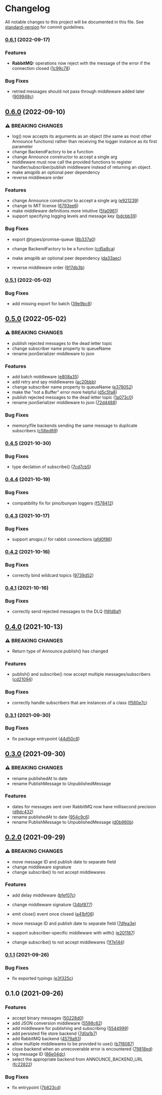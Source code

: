 # Changelog

All notable changes to this project will be documented in this file. See [standard-version](https://github.com/conventional-changelog/standard-version) for commit guidelines.

### [0.6.1](https://github.com/emigrad/announce/compare/v0.6.0...v0.6.1) (2022-09-17)


### Features

* **RabbitMQ:** operations now reject with the message of the error if the connection closed ([1c99c78](https://github.com/emigrad/announce/commit/1c99c78318727235f0b5fb51cad37a7047b65b16))


### Bug Fixes

* retried messages should not pass through middleware added later ([909948c](https://github.com/emigrad/announce/commit/909948c85d37dd8d8d3cf3ae253b6d4b50411998))

## [0.6.0](https://github.com/emigrad/announce/compare/v0.5.1...v0.6.0) (2022-09-10)


### ⚠ BREAKING CHANGES

* log() now accepts its arguments as
an object (the same as most other Announce functions)
rather than receiving the logger instance
as its first parameter
* change BackendFactory to be a function
* change Announce constructor to accept a single arg
* middleware must now call the provided
functions
to register handler/subscriber/publish middleware
instead of returning an object.
* make amqplib an optional peer dependency
* reverse middleware order

### Features

* change Announce constructor to accept a single arg ([e921239](https://github.com/emigrad/announce/commit/e921239d16a81ef62d02da91f279b8ec42bc987e))
* change to MIT license ([6793ee6](https://github.com/emigrad/announce/commit/6793ee6b302e80580643e834fb6492db81f9f88b))
* make middleware definitions more intuitive ([5fa0961](https://github.com/emigrad/announce/commit/5fa0961a154337c8a9ff1532518b71f18b9e8057))
* support specifying logging levels and message key ([bdcbb39](https://github.com/emigrad/announce/commit/bdcbb39a1ca9bd1aee6e6ab426fe36bd1304dcf3))


### Bug Fixes

* export @types/promise-queue ([8b337a0](https://github.com/emigrad/announce/commit/8b337a0cb0c34a4e652134a1dc17509e59117254))


* change BackendFactory to be a function ([cd5a8ca](https://github.com/emigrad/announce/commit/cd5a8ca8eed38b2c6200c3a379b099817e188710))
* make amqplib an optional peer dependency ([da33aec](https://github.com/emigrad/announce/commit/da33aec52f5cc3d8cc502dd5fec0c6f12b776de1))
* reverse middleware order ([917db3b](https://github.com/emigrad/announce/commit/917db3b5e9178467458a3bd907720d0a60357069))

### [0.5.1](https://gitlab.com/emigrad/announce/compare/v0.5.0...v0.5.1) (2022-05-02)


### Bug Fixes

* add missing export for batch ([39e9bc8](https://gitlab.com/emigrad/announce/commit/39e9bc86ff09c26b77274f96e5d43934a821d679))

## [0.5.0](https://gitlab.com/emigrad/announce/compare/v0.4.5...v0.5.0) (2022-05-02)


### ⚠ BREAKING CHANGES

* publish rejected messages to the dead letter topic
* change subscriber name property to queueName
* rename jsonSerializer middleware to json

### Features

* add batch middleware ([e808a35](https://gitlab.com/emigrad/announce/commit/e808a35e2ea799b7deabcc2bd74abefcdeaa5ebd))
* add retry and spy middlewares ([ac20bbb](https://gitlab.com/emigrad/announce/commit/ac20bbb852042b926d23cb6bd3434df82435936e))
* change subscriber name property to queueName ([e378052](https://gitlab.com/emigrad/announce/commit/e3780528ffdb6938f4b0922c11f48bb398447c62))
* make the "not a Buffer" error more helpful ([d5c5fa8](https://gitlab.com/emigrad/announce/commit/d5c5fa80bc2c0e3fa0e6f82804b9a23eb71b6f6b))
* publish rejected messages to the dead letter topic ([1a073c0](https://gitlab.com/emigrad/announce/commit/1a073c0a7ba5562bc85c89816c433a60d36bd356))
* rename jsonSerializer middleware to json ([72d4488](https://gitlab.com/emigrad/announce/commit/72d448828e3ff536746c34bf6eee84e0e7117529))


### Bug Fixes

* memory/file backends sending the same message to duplicate subscribers ([c58ed89](https://gitlab.com/emigrad/announce/commit/c58ed894ca9665870042a65fd69b1f790e4755e9))

### [0.4.5](https://gitlab.com/emigrad/announce/compare/v0.4.4...v0.4.5) (2021-10-30)


### Bug Fixes

* type declation of subscribe() ([7cd7cb5](https://gitlab.com/emigrad/announce/commit/7cd7cb59aeb25041ca4d9c6572976a70e6f4590e))

### [0.4.4](https://gitlab.com/emigrad/announce/compare/v0.4.3...v0.4.4) (2021-10-19)


### Bug Fixes

* compatibility fix for pino/bunyan loggers ([f578412](https://gitlab.com/emigrad/announce/commit/f57841236ab93010eddf80908625bfe5cc7a7627))

### [0.4.3](https://gitlab.com/emigrad/announce/compare/v0.4.2...v0.4.3) (2021-10-17)


### Bug Fixes

* support amqps:// for rabbit connections ([afd0f86](https://gitlab.com/emigrad/announce/commit/afd0f865048c267e5b9cb1441a6514e5ed6d8e50))

### [0.4.2](https://gitlab.com/emigrad/announce/compare/v0.4.1...v0.4.2) (2021-10-16)


### Bug Fixes

* correctly bind wildcard topics ([9739d52](https://gitlab.com/emigrad/announce/commit/9739d5214f78852410e474a251578270a7a010ca))

### [0.4.1](https://gitlab.com/emigrad/announce/compare/v0.4.0...v0.4.1) (2021-10-16)


### Bug Fixes

* correctly send rejected messages to the DLQ ([f4fd8af](https://gitlab.com/emigrad/announce/commit/f4fd8af19b2209129740b85bd008fe02ea16217d))

## [0.4.0](https://gitlab.com/emigrad/announce/compare/v0.3.1...v0.4.0) (2021-10-13)


### ⚠ BREAKING CHANGES

* Return type of Announce.publish() has changed

### Features

* publish() and subscribe() now accept multiple messages/subscribers ([cd21094](https://gitlab.com/emigrad/announce/commit/cd21094294d697bdffa61521df6719b0881089d5))


### Bug Fixes

* correctly handle subscribers that are instances of a class ([f560e7c](https://gitlab.com/emigrad/announce/commit/f560e7c1caf8c17b6ea5a38e91c1321b4b471973))

### [0.3.1](https://gitlab.com/emigrad/announce/compare/v0.3.0...v0.3.1) (2021-09-30)


### Bug Fixes

* fix package entrypoint ([44d50c8](https://gitlab.com/emigrad/announce/commit/44d50c8921ef7cc1282a635318d63a37c8edcd5c))

## [0.3.0](https://gitlab.com/emigrad/announce/compare/v0.2.0...v0.3.0) (2021-09-30)


### ⚠ BREAKING CHANGES

* rename publishedAt to date
* rename PublishMessage to UnpublishedMessage

### Features

* dates for messages sent over RabbitMQ now have millisecond precision ([d9dc432](https://gitlab.com/emigrad/announce/commit/d9dc43206657544f30e6957816d313c69932199d))
* rename publishedAt to date ([954c9c6](https://gitlab.com/emigrad/announce/commit/954c9c6899d0b3767d882deaf0ddf07677fe60f4))
* rename PublishMessage to UnpublishedMessage ([d0b960b](https://gitlab.com/emigrad/announce/commit/d0b960b4344a09b17f092f72cbd9493bedb8a494))

## [0.2.0](https://gitlab.com/emigrad/announce/compare/v0.1.1...v0.2.0) (2021-09-29)


### ⚠ BREAKING CHANGES

* move message ID and publish date to separate field
* change middleware signature
* change subscribe() to not accept middlewares

### Features

* add delay middleware ([bfef07c](https://gitlab.com/emigrad/announce/commit/bfef07c8248a7a1ec13cb50ed1ef2713244fad52))
* change middleware signature ([34bf877](https://gitlab.com/emigrad/announce/commit/34bf8773f69c4b5cdca07637954555b4c5c26668))
* emit close() event once closed ([a41bf06](https://gitlab.com/emigrad/announce/commit/a41bf064909ab8e6f4dbc47911b91154b95b87d5))
* move message ID and publish date to separate field ([7dfea3e](https://gitlab.com/emigrad/announce/commit/7dfea3e6c1fda989ea5618fe563d91ab4b817846))
* support subscriber-specific middleware with with() ([e201187](https://gitlab.com/emigrad/announce/commit/e2011870e4ad43508df6de315fa085afaf003cd4))


* change subscribe() to not accept middlewares ([1f7e144](https://gitlab.com/emigrad/announce/commit/1f7e144eba9bd638032ead5378511faf8a1a8148))

### [0.1.1](https://gitlab.com/emigrad/announce/compare/v0.1.0...v0.1.1) (2021-09-26)


### Bug Fixes

* fix exported typings ([e3f325c](https://gitlab.com/emigrad/announce/commit/e3f325cefaf2b2339204cadbb35b54994a5a035b))

## 0.1.0 (2021-09-26)


### Features

* accept binary messages ([50228d0](https://gitlab.com/emigrad/announce/commit/50228d0a32d17581bb56a4d1ab6a169304c953e1))
* add JSON conversion middleware ([5598c62](https://gitlab.com/emigrad/announce/commit/5598c624bb2371012b0d166f114913034f02d197))
* add middleware for publishing and subscribing ([5544999](https://gitlab.com/emigrad/announce/commit/5544999b3b4289939017c17aaa6d038daf2af319))
* add persisted file store backend ([7d0a1b7](https://gitlab.com/emigrad/announce/commit/7d0a1b704e86d9816c7e46b50e16735b80919674))
* add RabbitMQ backend ([4579a93](https://gitlab.com/emigrad/announce/commit/4579a9397a338c6ae8d6a9e6a2ec0ca60743ebd5))
* allow multiple middlewares to be provided to use() ([b7f8087](https://gitlab.com/emigrad/announce/commit/b7f808791f5f7602401560257ea3b21c9c91a268))
* close backend when an unrecoverable error is encountered ([79818ed](https://gitlab.com/emigrad/announce/commit/79818edb7f318ca8fe6c1d9a84491c5a585f0fce))
* log message ID ([86e04dc](https://gitlab.com/emigrad/announce/commit/86e04dc8c12460699edb20b4e9189cd981d3c897))
* select the appropriate backend from ANNOUNCE_BACKEND_URL ([fc22822](https://gitlab.com/emigrad/announce/commit/fc2282275517a756fd929a5d6db6e1217558ae1b))


### Bug Fixes

* fix entrypoint ([7b823cd](https://gitlab.com/emigrad/announce/commit/7b823cdb0ae4dc411c229964b012a98fb92635f4))
